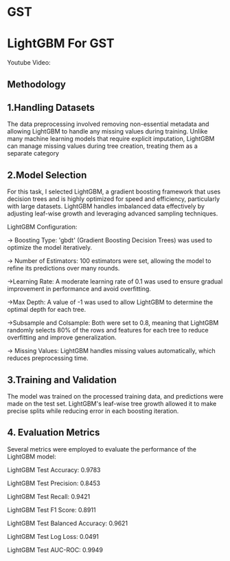 # GST

# LightGBM For GST

Youtube Video:





## Methodology

## 1.Handling Datasets
The data preprocessing involved removing non-essential metadata and allowing LightGBM to handle any missing values during training. Unlike many machine learning models that require explicit imputation, LightGBM can manage missing values during tree creation, treating them as a separate category

## 2.Model Selection

For this task, I selected LightGBM, a gradient boosting framework that uses decision trees and is highly optimized for speed and efficiency, particularly with large datasets. LightGBM handles imbalanced data effectively by adjusting leaf-wise growth and leveraging advanced sampling techniques.

LightGBM Configuration:

-> Boosting Type: 'gbdt' (Gradient Boosting Decision Trees) was used to optimize the model iteratively.

-> Number of Estimators: 100 estimators were set, allowing the model to refine its predictions over many rounds.

->Learning Rate: A moderate learning rate of 0.1 was used to ensure gradual improvement in performance and avoid overfitting.

->Max Depth: A value of -1 was used to allow LightGBM to determine the optimal depth for each tree.

->Subsample and Colsample: Both were set to 0.8, meaning that LightGBM randomly selects 80% of the rows and features for each tree to reduce overfitting and improve generalization.

-> Missing Values: LightGBM handles missing values automatically, which reduces preprocessing time.

## 3.Training and Validation
The model was trained on the processed training data, and predictions were made on the test set. LightGBM's leaf-wise tree growth allowed it to make precise splits while reducing error in each boosting iteration.
## 4. Evaluation Metrics

Several metrics were employed to evaluate the performance of the LightGBM model:

LightGBM Test Accuracy: 0.9783 

LightGBM Test Precision: 0.8453

LightGBM Test Recall: 0.9421 

LightGBM Test F1 Score: 0.8911 

LightGBM Test Balanced Accuracy: 0.9621

LightGBM Test Log Loss: 0.0491 

LightGBM Test AUC-ROC: 0.9949 

